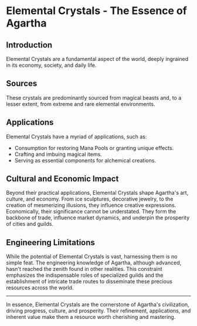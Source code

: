 # Elemental Crystals - The Essence of Agartha

## Introduction

Elemental Crystals are a fundamental aspect of the world, deeply ingrained in its economy, society, and daily life.

## Sources

These crystals are predominantly sourced from magical beasts and, to a lesser extent, from extreme and rare elemental environments.

## Applications

Elemental Crystals have a myriad of applications, such as:
- Consumption for restoring Mana Pools or granting unique effects.
- Crafting and imbuing magical items.
- Serving as essential components for alchemical creations.

## Cultural and Economic Impact

Beyond their practical applications, Elemental Crystals shape Agartha's art, culture, and economy. From ice sculptures, decorative jewelry, to the creation of mesmerizing illusions, they influence creative expressions. Economically, their significance cannot be understated. They form the backbone of trade, influence market dynamics, and underpin the prosperity of cities and guilds.

## Engineering Limitations

While the potential of Elemental Crystals is vast, harnessing them is no simple feat. The engineering knowledge of Agartha, although advanced, hasn't reached the zenith found in other realities. This constraint emphasizes the indispensable roles of specialized guilds and the establishment of intricate trade routes to disseminate these precious resources across the world.

---

In essence, Elemental Crystals are the cornerstone of Agartha's civilization, driving progress, culture, and prosperity. Their refinement, applications, and inherent value make them a resource worth cherishing and mastering.
